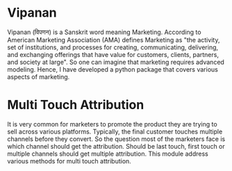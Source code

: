 # Vipanan

Vipanan (विपणन) is a Sanskrit word meaning Marketing. According to American Marketing Association (AMA) defines Marketing as "the activity, set of institutions, and processes for creating, communicating, delivering, and exchanging offerings that have value for customers, clients, partners, and society at large". So one can imagine that marketing requires advanced modeling. Hence, I have developed a python package that covers various aspects of marketing. 

# Multi Touch Attribution

It is very common for marketers to promote the product they are trying to sell across various platforms. Typically, the final customer touches multiple channels before they convert. So the question most of the marketers face is which channel should get the attribution. Should be last touch, first touch or multiple channels should get multiple attribution. This module address various methods for multi touch attribution. 
